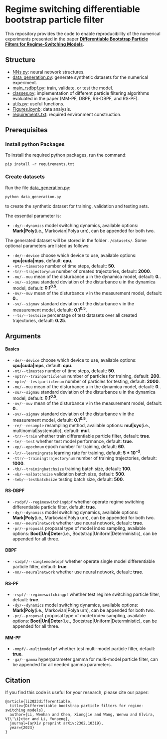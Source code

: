 # Regime switching differentiable bootstrap particle filter

This repository provides the code to enable reproducibility of the numerical experiments presented in the paper **[Differentiable Bootstrap Particle Filters for Regime-Switching Models](https://arxiv.org/abs/2302.10319)**. 


## Structure

- [NNs.py](https://github.com/WickhamLi/RS-DBPF/blob/master/NNs.py): neural network structures. 
- [data_generation.py](https://github.com/WickhamLi/RS-DBPF/blob/master/data_generation.py): generate synthetic datasets for the numerical experiment.  
- [main_rsdbpf.py](https://github.com/WickhamLi/RS-DBPF/blob/master/main_rsdbpf.py): train, validate, or test the model.
- [classes.py](https://github.com/WickhamLi/RS-DBPF/blob/master/classes.py): implementation of different particle filtering algorithms evaluated in the paper (MM-PF, DBPF, RS-DBPF, and RS-PF).
- [utils.py](https://github.com/WickhamLi/RS-DBPF/blob/master/utils.py): useful functions.
- [Figures.ipynb](https://github.com/WickhamLi/RS-DBPF/blob/master/Figures.ipynb): data analysis. 
- [requirements.txt](https://github.com/WickhamLi/RS-DBPF/blob/master/requirements.txt): required environment construction. 


## Prerequisites

### Install python Packages 

To install the required python packages, run the command:

```
pip install -r requirements.txt
```

### Create datasets

Run the file [data_generation.py](https://github.com/WickhamLi/RS-DBPF/blob/master/data_generation.py): 

```
python data_generation.py
``` 

to create the synthetic dataset for training, validation and testing sets.

The essential parameter is: 
- ```-dy/--dynamics``` model switching dynamics, available options: **Mark|Poly**(i.e., Markovian|Polya urn), can be appended for both two.

The generated dataset will be stored in the folder ```./datasets/```.  Some optional parameters are listed as follows:

- ```-de/--device``` choose which device to use, available options: **cpu|cuda|mps**, default: **cpu**.
- ```-nt/--timestep``` number of time steps, default: **50**.
- ```-tr/--trajectorynum``` number of created trajectories, default: **2000**.
- ```-mu/--muu``` mean of the disturbance u in the dynamica model, default: **0.**.
- ```-su/--sigmau``` standard deviation of the disturbance u in the dynamica model, default: **$0.1^{0.5}$**.
- ```-mv/--muv``` mean of the disturbance v in the measurement model, default: **0.**.
- ```-sv/--sigmav``` standard deviation of the disturbance v in the measurement model, default: **$0.1^{0.5}$**.
- ```--ts/--testsize``` percentage of test datasets over all created trajectories, default: **0.25**.


## Arguments

#### Basics 
    
- ```-de/--device``` choose which device to use, available options: **cpu|cuda|mps**, default: **cpu**.
- ```-nt/--timestep``` number of time steps, default: **50**.
- ```-nptr/--trainparticlenum``` number of particles for training, default: **200**.
- ```-npte/--testparticlenum``` number of particles for testing, default: **2000**.
- ```-mu/--muu``` mean of the disturbance u in the dynamica model, default: **0.**.
- ```-su/--sigmau``` standard deviation of the disturbance u in the dynamica model, default: **$0.1^{0.5}$**.
- ```-mv/--muv``` mean of the disturbance v in the measurement model, default: **0.**.
- ```-sv/--sigmav``` standard deviation of the disturbance v in the measurement model, default: **$0.1^{0.5}$**.
- ```-re/--resample``` resampling method, available options: **mul|sys**(i.e., multinomial|systematic), default: **mul**.
- ```-tr/--train``` whether train differentiable particle filter, default: **true**.
- ```-te/--test``` whether test model performance, default: **true**.
- ```-ep/--epochnum``` epoch number for training, default: **60**.
- ```-lr/--learningrate``` learning rate for training, default: **$5*10^{-2}$**.
- ```-ttr/--trainingtrajectorynum``` number of training trajectories, default: **1000**.
- ```-tb/--trainingbatchsize``` training batch size, default: **100**.
- ```-vb/--valbatchsize``` validation batch size, default: **500**.
- ```-teb/--testbatchsize``` testing batch size, default: **500**.

#### RS-DBPF

- ```-rsdpf/--regimeswitchingdpf``` whether operate regime switching differentiable particle filter, default: **true**.
- ```-dy/--dynamics``` model switching dynamics, available options: **Mark|Poly**(i.e., Markovian|Polya urn), can be appended for both two.
- ```-nn/--neuralnetwork``` whether use neural network, default: **true**.
- ```-pr/--proposal``` proposal type of model index sampling, available options: **Boot|Uni|Deter**(i.e., Bootstrap|Uniform|Deterministic), can be appended for all three.

#### DBPF

- ```-sidpf/--singlemodeldpf``` whether operate single model differentiable particle filter, default: **true**.
- ```-nn/--neuralnetwork``` whether use neural network, default: **true**.

#### RS-PF

- ```-rspf/--regimeswitchingpf``` whether test regime switching particle filter, default: **true**.
- ```-dy/--dynamics``` model switching dynamics, available options: **Mark|Poly**(i.e., Markovian|Polya urn), can be appended for both two.
- ```-pr/--proposal``` proposal type of model index sampling, available options: **Boot|Uni|Deter**(i.e., Bootstrap|Uniform|Deterministic), can be appended for all three.

#### MM-PF

- ```-mmpf/--multimodelpf``` whether test multi-model particle filter, default: **true**.
- ```-ga/--gamma``` hyperparameter gamma for multi-model particle filter, can be appended for all needed gamma parameters.


## Citation

If you find this code is useful for your research, please cite our paper: 
```
@article{li2023differentiable, 
  title={Differentiable bootstrap particle filters for regime-switching models},
  author={Li, Wenhan and Chen, Xiongjie and Wang, Wenwu and Elvira, V{\'\i}ctor and Li, Yunpeng},
  journal={arXiv preprint arXiv:2302.10319},
  year={2023}
}
```
